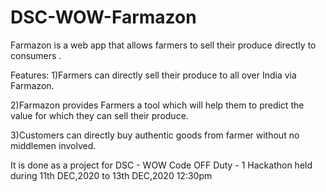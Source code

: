 # DSC-WOW-Farmazon
Farmazon is a web app that allows farmers to sell their produce directly to consumers .

Features:
1)Farmers can directly sell their produce to all over India via Farmazon.

2)Farmazon provides Farmers a tool which will help them to predict the value for which they can sell their produce.

3)Customers can directly buy authentic goods from farmer without no middlemen involved.

It is done as a project for DSC - WOW Code OFF Duty - 1 Hackathon held during 11th DEC,2020 to 13th DEC,2020 12:30pm

